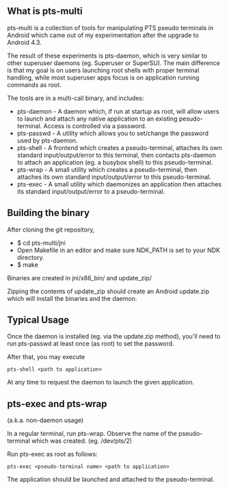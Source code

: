 ## What is pts-multi
pts-multi is a collection of tools for manipulating PTS pseudo terminals in Android which came out of my experimentation after the upgrade to Android 4.3.

The result of these experiments is pts-daemon, which is very similar to other superuser daemons (eg. Superuser or SuperSU). The main difference is that my goal is on users launching root shells with proper terminal handling, while most superuser apps focus is on application running commands as root.

The tools are in a multi-call binary, and includes:

* pts-daemon - A daemon which, if run at startup as root, will allow users to launch and attach any native application to an existing pesudo-terminal. Access is controlled via a password.
* pts-passwd - A utility which allows you to set/change the password used by pts-daemon.
* pts-shell - A frontend which creates a pseudo-terminal, attaches its own standard input/output/error to this terminal, then contacts pts-daemon to attach an application (eg. a busybox shell) to this pseudo-terminal.
* pts-wrap - A small utility which creates a pseudo-terminal, then attaches its own standard input/output/error to this pseudo-terminal.
* pts-exec - A small utility which daemonizes an application then attaches its standard input/output/error to a pseudo-terminal.

## Building the binary
After cloning the git repository,

* $ cd pts-multi/jni
* Open Makefile in an editor and make sure NDK_PATH is set to your NDK directory.
* $ make

Binaries are created in jni/x86_bin/ and update_zip/

Zipping the contents of update_zip should create an Android update.zip which will install the binaries and the daemon.

## Typical Usage
Once the daemon is installed (eg. via the update.zip method), you'll need to run pts-passwd at least once (as root) to set the password.

After that, you may execute

```
pts-shell <path to application>
```

At any time to request the daemon to launch the given application.

## pts-exec and pts-wrap
(a.k.a. non-daemon usage)

In a regular terminal, run pts-wrap. Observe the name of the pseudo-terminal which was created. (eg. /dev/pts/2)

Run pts-exec as root as follows:

```
pts-exec <pseudo-terminal name> <path to application>
```

The application should be launched and attached to the pseudo-terminal.
